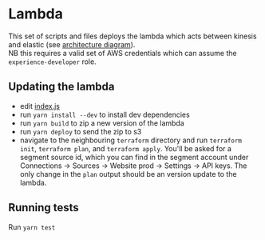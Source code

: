 # Lambda

This set of scripts and files deploys the lambda which acts between kinesis and elastic (see [architecture diagram](../architecture.svg)).  
NB this requires a valid set of AWS credentials which can assume the `experience-developer` role.

## Updating the lambda

- edit [index.js](index.js)
- run `yarn install --dev` to install dev dependencies
- run `yarn build` to zip a new version of the lambda
- run `yarn deploy` to send the zip to s3
- navigate to the neighbouring `terraform` directory and run `terraform init`, `terraform plan`, and `terraform apply`. 
You'll be asked for a segment source id, which you can find in the segment account under Connections -> Sources -> Website prod -> Settings -> API keys.
The only change in the `plan` output should be an version update to the lambda.

## Running tests

Run `yarn test`
